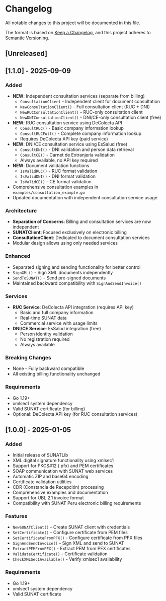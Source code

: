 # Changelog

All notable changes to this project will be documented in this file.

The format is based on [Keep a Changelog](https://keepachangelog.com/en/1.0.0/),
and this project adheres to [Semantic Versioning](https://semver.org/spec/v2.0.0.html).

## [Unreleased]

## [1.1.0] - 2025-09-09

### Added
- **NEW**: Independent consultation services (separate from billing)
  - `ConsultationClient` - Independent client for document consultation
  - `NewConsultationClient()` - Full consultation client (RUC + DNI)
  - `NewRUCConsultationClient()` - RUC-only consultation client
  - `NewDNIConsultationClient()` - DNI/CE-only consultation client (free)
- **NEW**: RUC consultation service using DeColecta API
  - `ConsultRUC()` - Basic company information lookup
  - `ConsultRUCFull()` - Complete company information lookup  
  - Requires DeColecta API key (paid service)
- **NEW**: DNI/CE consultation service using EsSalud (free)
  - `ConsultDNI()` - DNI validation and person data retrieval
  - `ConsultCE()` - Carnet de Extranjería validation
  - Always available, no API key required
- **NEW**: Document validation functions
  - `IsValidRUC()` - RUC format validation
  - `IsValidDNI()` - DNI format validation  
  - `IsValidCE()` - CE format validation
- Comprehensive consultation examples in `examples/consultation_example.go`
- Updated documentation with independent consultation service usage

### Architecture
- **Separation of Concerns**: Billing and consultation services are now independent
- **SUNATClient**: Focused exclusively on electronic billing
- **ConsultationClient**: Dedicated to document consultation services
- Modular design allows using only needed services

### Enhanced  
- Separated signing and sending functionality for better control
- `SignXML()` - Sign XML documents independently
- `SendToSUNAT()` - Send pre-signed documents
- Maintained backward compatibility with `SignAndSendInvoice()`

### Services
- **RUC Service**: DeColecta API integration (requires API key)
  - Basic and full company information
  - Real-time SUNAT data
  - Commercial service with usage limits
- **DNI/CE Service**: EsSalud integration (free)
  - Person identity validation
  - No registration required
  - Always available

### Breaking Changes
- None - Fully backward compatible
- All existing billing functionality unchanged

### Requirements
- Go 1.19+
- xmlsec1 system dependency
- Valid SUNAT certificate (for billing)
- Optional: DeColecta API key (for RUC consultation services)

## [1.0.0] - 2025-01-05

### Added
- Initial release of SUNATLib
- XML digital signature functionality using xmlsec1
- Support for PKCS#12 (.pfx) and PEM certificates
- SOAP communication with SUNAT web services
- Automatic ZIP and base64 encoding
- Certificate validation utilities
- CDR (Constancia de Recepción) processing
- Comprehensive examples and documentation
- Support for UBL 2.1 invoice format
- Compatibility with SUNAT Peru electronic billing requirements

### Features
- `NewSUNATClient()` - Create SUNAT client with credentials
- `SetCertificate()` - Configure certificate from PEM files
- `SetCertificateFromPFX()` - Configure certificate from PFX files
- `SignAndSendInvoice()` - Sign XML and send to SUNAT
- `ExtractPEMFromPFX()` - Extract PEM from PFX certificates
- `ValidateCertificate()` - Certificate validation
- `CheckXMLSec1Available()` - Verify xmlsec1 availability

### Requirements
- Go 1.19+
- xmlsec1 system dependency
- Valid SUNAT certificate